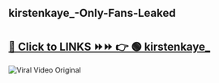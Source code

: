 
 ## kirstenkaye_-Only-Fans-Leaked

# <h2><a href="https://clipsfans.com/kirstenkaye_&ref=git">🔗 Click to LINKS ⏩⏩ 👉 🟢 kirstenkaye_ </a></h2>

<a href="https://clipsfans.com/kirstenkaye_&ref=git" rel="nofollow" data-target="animated-image.originalLink"><img src="https://i.ibb.co.com/xMMVF88/686577567.gif" alt="Viral Video Original" style="max-width: 100%; display: inline-block;" data-target="animated-image.originalImage"></a>
